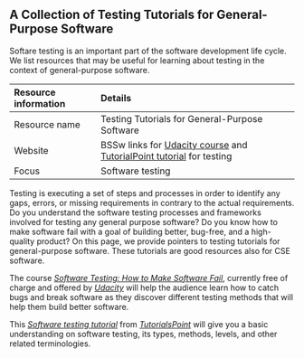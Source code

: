 
## A Collection of Testing Tutorials for General-Purpose Software

Softare testing is an important part of the software development life cycle. We list resources that may be useful for learning about testing in the context of general-purpose software.

Resource information | Details 
:--- | :--- 
Resource name |  Testing Tutorials for General-Purpose Software
Website  |  BSSw links for [Udacity course](SwTestingUdacity.md) and [TutorialPoint tutorial](SwTestingTutorials.md) for testing
Focus | Software testing

Testing is executing a set of steps and processes in order to identify any gaps, errors, or missing requirements in contrary to the actual requirements. Do you understand the software testing processes and frameworks involved for testing any general purpose software? Do you know how to make software fail with a goal of building better, bug-free, and a high-quality product? On this page, we provide pointers to testing tutorials for general-purpose software. These tutorials are good resources also for CSE software.

The course *[Software Testing: How to Make Software Fail](SwTestingUdacity.md)*, currently free of charge and offered  by *[Udacity](https://www.udacity.com/)* will help the audience learn how to catch bugs and break software as they discover different testing methods that will help them build better software.

This *[Software testing tutorial](SwTestingTutorialTutorialsPoint.md)* from *[TutorialsPoint](https://www.tutorialspoint.com/index.htm)* will give you a basic understanding on software testing, its types, methods, levels, and other related terminologies.

<!---
Publish: yes
Categories: reliability
Topics: testing
Tags: [import from subresources]
Level: 2
Prerequisites: defaults
Aggregate: Subresource
--->
